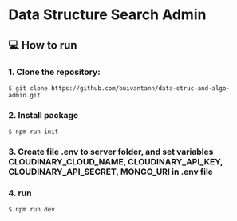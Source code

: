 # Data Structure Search Admin


## :computer: How to run

### 1. Clone the repository:

```
$ git clone https://github.com/buivantann/data-struc-and-algo-admin.git
```

### 2. Install package

```
$ npm run init
```

### 3. Create file .env to server folder, and set variables CLOUDINARY_CLOUD_NAME, CLOUDINARY_API_KEY, CLOUDINARY_API_SECRET, MONGO_URI in .env file

### 4. run

```
$ npm run dev
```
